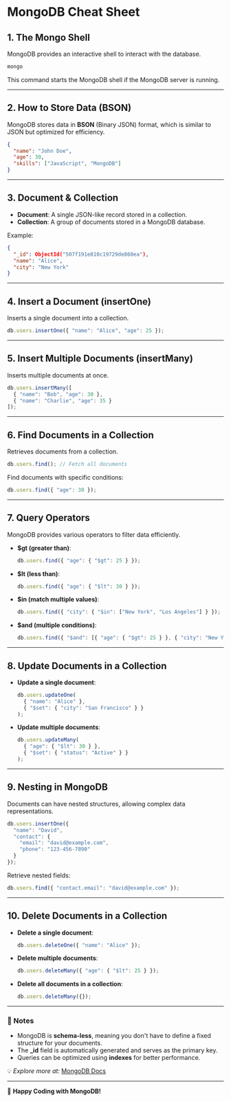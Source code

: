 # MongoDB Cheat Sheet

## 1. The Mongo Shell
MongoDB provides an interactive shell to interact with the database.
```sh
mongo
```
This command starts the MongoDB shell if the MongoDB server is running.

---

## 2. How to Store Data (BSON)
MongoDB stores data in **BSON** (Binary JSON) format, which is similar to JSON but optimized for efficiency.
```json
{
  "name": "John Doe",
  "age": 30,
  "skills": ["JavaScript", "MongoDB"]
}
```

---

## 3. Document & Collection
- **Document**: A single JSON-like record stored in a collection.
- **Collection**: A group of documents stored in a MongoDB database.

Example:
```json
{
  "_id": ObjectId("507f191e810c19729de860ea"),
  "name": "Alice",
  "city": "New York"
}
```

---

## 4. Insert a Document (insertOne)
Inserts a single document into a collection.
```js
db.users.insertOne({ "name": "Alice", "age": 25 });
```

---

## 5. Insert Multiple Documents (insertMany)
Inserts multiple documents at once.
```js
db.users.insertMany([
  { "name": "Bob", "age": 30 },
  { "name": "Charlie", "age": 35 }
]);
```

---

## 6. Find Documents in a Collection
Retrieves documents from a collection.
```js
db.users.find(); // Fetch all documents
```
Find documents with specific conditions:
```js
db.users.find({ "age": 30 });
```

---

## 7. Query Operators
MongoDB provides various operators to filter data efficiently.

- **$gt (greater than)**:
  ```js
  db.users.find({ "age": { "$gt": 25 } });
  ```
- **$lt (less than)**:
  ```js
  db.users.find({ "age": { "$lt": 30 } });
  ```
- **$in (match multiple values)**:
  ```js
  db.users.find({ "city": { "$in": ["New York", "Los Angeles"] } });
  ```
- **$and (multiple conditions)**:
  ```js
  db.users.find({ "$and": [{ "age": { "$gt": 25 } }, { "city": "New York" }] });
  ```

---

## 8. Update Documents in a Collection
- **Update a single document**:
  ```js
  db.users.updateOne(
    { "name": "Alice" },
    { "$set": { "city": "San Francisco" } }
  );
  ```
- **Update multiple documents**:
  ```js
  db.users.updateMany(
    { "age": { "$lt": 30 } },
    { "$set": { "status": "Active" } }
  );
  ```

---

## 9. Nesting in MongoDB
Documents can have nested structures, allowing complex data representations.
```js
db.users.insertOne({
  "name": "David",
  "contact": {
    "email": "david@example.com",
    "phone": "123-456-7890"
  }
});
```
Retrieve nested fields:
```js
db.users.find({ "contact.email": "david@example.com" });
```

---

## 10. Delete Documents in a Collection
- **Delete a single document**:
  ```js
  db.users.deleteOne({ "name": "Alice" });
  ```
- **Delete multiple documents**:
  ```js
  db.users.deleteMany({ "age": { "$lt": 25 } });
  ```
- **Delete all documents in a collection**:
  ```js
  db.users.deleteMany({});
  ```

---

### 📌 Notes
- MongoDB is **schema-less**, meaning you don't have to define a fixed structure for your documents.
- The **_id** field is automatically generated and serves as the primary key.
- Queries can be optimized using **indexes** for better performance.

💡 *Explore more at:* [MongoDB Docs](https://www.mongodb.com/docs/)

---

🚀 **Happy Coding with MongoDB!**